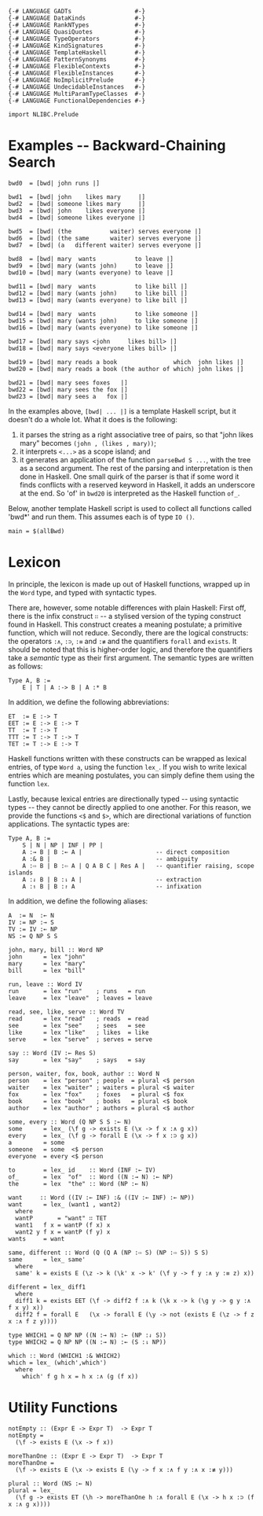 ~~~{.haskell}
{-# LANGUAGE GADTs                  #-}
{-# LANGUAGE DataKinds              #-}
{-# LANGUAGE RankNTypes             #-}
{-# LANGUAGE QuasiQuotes            #-}
{-# LANGUAGE TypeOperators          #-}
{-# LANGUAGE KindSignatures         #-}
{-# LANGUAGE TemplateHaskell        #-}
{-# LANGUAGE PatternSynonyms        #-}
{-# LANGUAGE FlexibleContexts       #-}
{-# LANGUAGE FlexibleInstances      #-}
{-# LANGUAGE NoImplicitPrelude      #-}
{-# LANGUAGE UndecidableInstances   #-}
{-# LANGUAGE MultiParamTypeClasses  #-}
{-# LANGUAGE FunctionalDependencies #-}
~~~

~~~{.haskell}
import NLIBC.Prelude
~~~

Examples -- Backward-Chaining Search
====================================

~~~{.haskell}
bwd0  = [bwd| john runs |]

bwd1  = [bwd| john    likes mary     |]
bwd2  = [bwd| someone likes mary     |]
bwd3  = [bwd| john    likes everyone |]
bwd4  = [bwd| someone likes everyone |]

bwd5  = [bwd| (the           waiter) serves everyone |]
bwd6  = [bwd| (the same      waiter) serves everyone |]
bwd7  = [bwd| (a   different waiter) serves everyone |]

bwd8  = [bwd| mary  wants           to leave |]
bwd9  = [bwd| mary (wants john)     to leave |]
bwd10 = [bwd| mary (wants everyone) to leave |]

bwd11 = [bwd| mary  wants           to like bill |]
bwd12 = [bwd| mary (wants john)     to like bill |]
bwd13 = [bwd| mary (wants everyone) to like bill |]

bwd14 = [bwd| mary  wants           to like someone |]
bwd15 = [bwd| mary (wants john)     to like someone |]
bwd16 = [bwd| mary (wants everyone) to like someone |]

bwd17 = [bwd| mary says <john     likes bill> |]
bwd18 = [bwd| mary says <everyone likes bill> |]

bwd19 = [bwd| mary reads a book                which  john likes |]
bwd20 = [bwd| mary reads a book (the author of which) john likes |]

bwd21 = [bwd| mary sees foxes   |]
bwd22 = [bwd| mary sees the fox |]
bwd23 = [bwd| mary sees a   fox |]
~~~

In the examples above, `[bwd| ... |]` is a template Haskell script,
but it doesn't do a whole lot. What it does is the following:
  1. it parses the string as a right associative tree of pairs, so
     that "john likes mary" becomes `(john , (likes , mary))`;
  2. it interprets `<...>` as a scope island; and
  3. it generates an application of the function `parseBwd S ...`,
     with the tree as a second argument.
The rest of the parsing and interpretation is then done in Haskell.
One small quirk of the parser is that if some word it finds conflicts
with a reserved keyword in Haskell, it adds an underscore at the
end. So 'of' in `bwd20` is interpreted as the Haskell function `of_`.

Below, another template Haskell script is used to collect all
functions called 'bwd*' and run them. This assumes each is of type `IO
()`.

~~~{.haskell}
main = $(allBwd)
~~~

Lexicon
=======

In principle, the lexicon is made up out of Haskell functions,
wrapped up in the `Word` type, and typed with syntactic types.

There are, however, some notable differences with plain Haskell:
First off, there is the infix construct `∷` -- a stylised version
of the typing construct found in Haskell. This construct creates a
meaning postulate; a primitive function, which will not reduce.
Secondly, there are the logical constructs: the operators `:∧`,
`:⊃`, `:≡` and `:≢` and the quantifiers `forall` and `exists`.
It should be noted that this is higher-order logic, and therefore
the quantifiers take a *semantic* type as their first argument.
The semantic types are written as follows:

    Type A, B :=
        E | T | A :-> B | A :* B

In addition, we define the following abbreviations:

    ET  := E :-> T
    EET := E :-> E :-> T
    TT  := T :-> T
    TTT := T :-> T :-> T
    TET := T :-> E :-> T

Haskell functions written with these constructs can be wrapped as
lexical entries, of type `Word a`, using the function `lex_`. If
you wish to write lexical entries which are meaning postulates,
you can simply define them using the function `lex`.

Lastly, because lexical entries are directionally typed -- using
syntactic types -- they cannot be directly applied to one another.
For this reason, we provide the functions `<$` and `$>`, which are
directional variations of function applications. The syntactic types
are:

    Type A, B :=
        S | N | NP | INF | PP |
        A :→ B | B :← A |                     -- direct composition
        A :& B |                              -- ambiguity
        A :⇨ B | B :⇦ A | Q A B C | Res A |   -- quantifier raising, scope islands
        A :⇃ B | B :⇂ A |                     -- extraction
        A :↿ B | B :↾ A                       -- infixation

In addition, we define the following aliases:

    A  := N  :← N
    IV := NP :→ S
    TV := IV :← NP
    NS := Q NP S S

~~~{.haskell}
john, mary, bill :: Word NP
john      = lex "john"
mary      = lex "mary"
bill      = lex "bill"
~~~

~~~{.haskell}
run, leave :: Word IV
run       = lex "run"    ; runs   = run
leave     = lex "leave"  ; leaves = leave

read, see, like, serve :: Word TV
read      = lex "read"   ; reads  = read
see       = lex "see"    ; sees   = see
like      = lex "like"   ; likes  = like
serve     = lex "serve"  ; serves = serve

say :: Word (IV :← Res S)
say       = lex "say"    ; says   = say
~~~

~~~{.haskell}
person, waiter, fox, book, author :: Word N
person    = lex "person" ; people  = plural <$ person
waiter    = lex "waiter" ; waiters = plural <$ waiter
fox       = lex "fox"    ; foxes   = plural <$ fox
book      = lex "book"   ; books   = plural <$ book
author    = lex "author" ; authors = plural <$ author
~~~

~~~{.haskell}
some, every :: Word (Q NP S S :← N)
some      = lex_ (\f g -> exists E (\x -> f x :∧ g x))
every     = lex_ (\f g -> forall E (\x -> f x :⊃ g x))
a         = some
someone   = some  <$ person
everyone  = every <$ person
~~~

~~~{.haskell}
to        = lex_ id    :: Word (INF :← IV)
of_       = lex  "of"  :: Word ((N :→ N) :← NP)
the       = lex  "the" :: Word (NP :← N)
~~~

~~~{.haskell}
want     :: Word ((IV :← INF) :& ((IV :← INF) :← NP))
want      = lex_ (want1 , want2)
  where
  wantP       = "want" ∷ TET
  want1   f x = wantP (f x) x
  want2 y f x = wantP (f y) x
wants     = want
~~~

~~~{.haskell}
same, different :: Word (Q (Q A (NP :⇨ S) (NP :⇨ S)) S S)
same      = lex_ same'
  where
  same' k = exists E (\z -> k (\k' x -> k' (\f y -> f y :∧ y :≡ z) x))

different = lex_ diff1
  where
  diff1 k = exists EET (\f -> diff2 f :∧ k (\k x -> k (\g y -> g y :∧ f x y) x))
  diff2 f = forall E   (\x -> forall E (\y -> not (exists E (\z -> f z x :∧ f z y))))
~~~

~~~{.haskell}
type WHICH1 = Q NP NP ((N :→ N) :← (NP :⇃ S))
type WHICH2 = Q NP NP ((N :→ N) :← (S :⇂ NP))

which :: Word (WHICH1 :& WHICH2)
which = lex_ (which',which')
  where
    which' f g h x = h x :∧ (g (f x))
~~~

Utility Functions
=================

~~~{.haskell}
notEmpty :: (Expr E -> Expr T)  -> Expr T
notEmpty =
  (\f -> exists E (\x -> f x))

moreThanOne :: (Expr E -> Expr T)  -> Expr T
moreThanOne =
  (\f -> exists E (\x -> exists E (\y -> f x :∧ f y :∧ x :≢ y)))

plural :: Word (NS :← N)
plural = lex_
  (\f g -> exists ET (\h -> moreThanOne h :∧ forall E (\x -> h x :⊃ (f x :∧ g x))))
~~~
